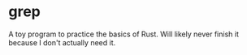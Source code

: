 # grep

A toy program to practice the basics of Rust. Will likely never finish it
because I don't actually need it.
